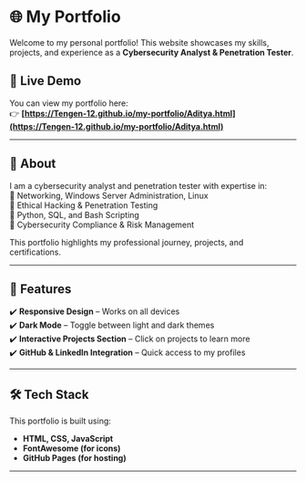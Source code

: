 # 🌐 My Portfolio

Welcome to my personal portfolio! This website showcases my skills, projects, and experience as a **Cybersecurity Analyst & Penetration Tester**.

## 🚀 Live Demo  
You can view my portfolio here:  
👉 **[https://Tengen-12.github.io/my-portfolio/Aditya.html](https://Tengen-12.github.io/my-portfolio/Aditya.html)**

---

## 📌 About  
I am a cybersecurity analyst and penetration tester with expertise in:  
🔹 Networking, Windows Server Administration, Linux  
🔹 Ethical Hacking & Penetration Testing  
🔹 Python, SQL, and Bash Scripting  
🔹 Cybersecurity Compliance & Risk Management  

This portfolio highlights my professional journey, projects, and certifications.

---

## 🎨 Features  
✔️ **Responsive Design** – Works on all devices  
✔️ **Dark Mode** – Toggle between light and dark themes  
✔️ **Interactive Projects Section** – Click on projects to learn more  
✔️ **GitHub & LinkedIn Integration** – Quick access to my profiles  

---

## 🛠️ Tech Stack  
This portfolio is built using:  
- **HTML, CSS, JavaScript**  
- **FontAwesome (for icons)**  
- **GitHub Pages (for hosting)**  

---
